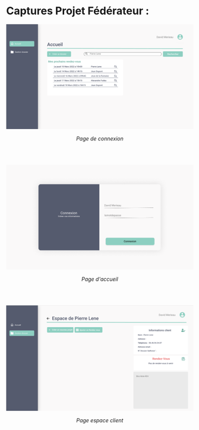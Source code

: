 # Captures Projet Fédérateur :



![connexion](https://github.com/LeoThinnes/UX-UI/blob/main/Images/projetFed/PF-Accuei.png)
<p align=center> <i>Page de connexion</i> </p>
</br></br>

![accueil](https://github.com/LeoThinnes/UX-UI/blob/main/Images/projetFed/PF-connexion.png)
<p align=center><i>Page d'accueil</i></p>
</br></br>

![espaceClient](https://github.com/LeoThinnes/UX-UI/blob/main/Images/projetFed/PF-EspaceClient.png)
<p align=center><i>Page espace client</i></p>

